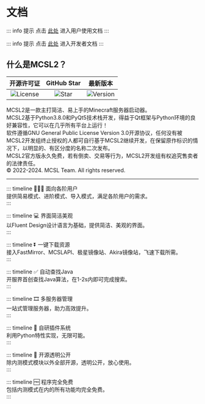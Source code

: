# 文档

::: info 提示
点击 [此处](user/) 进入用户使用文档
:::

::: info 提示
点击 [此处](dev/) 进入开发者文档
:::

## 什么是MCSL2？  

| 开源许可证 | GitHub Star | 最新版本 |
| :--: | :--: | :--: |
|![License](https://img.shields.io/github/license/MCSLTeam/MCSL2?style=for-the-badge "License") |![Star](https://img.shields.io/github/stars/MCSLTeam/MCSL2?style=for-the-badge "Star") |![Version](https://img.shields.io/github/v/tag/MCSLTeam/MCSL2?label=ver&style=for-the-badge "Version") |

MCSL2是一款主打简洁、易上手的Minecraft服务器启动器。  
MCSL2基于Python3.8.0和PyQt5技术栈开发，得益于Qt框架与Python环境的良好兼容性，它可以在几乎所有平台上运行！  
软件遵循GNU General Public License Version 3.0开源协议，任何没有被MCSL2开发组终止授权的人都可自行基于MCSL2继续开发，在保留原作标识的情况下，以明显的、有区分度的名称二次发布。  
MCSL2官方版永久免费，若有倒卖、交易等行为，MCSL2开发组有权追究售卖者的法律责任。  
© 2022-2024. MCSL Team. All rights reserved.
___



::: timeline 👨🏻‍💻 面向各阶用户  
提供简易模式、进阶模式、导入模式，满足各阶用户的需求。  
:::

::: timeline 💻 界面简洁美观  
以Fluent Design设计语言为基础，提供简洁、美观的界面。  
:::

::: timeline ⏬ 一键下载资源  
接入FastMirror、MCSLAPI、极星镜像站、Akira镜像站，飞速下载所需。  
:::

::: timeline ✅ 自动查找Java  
开服界首创查找Java算法，在1-2s内即可完成搜索。  
:::

::: timeline 🎞️ 多服务器管理  
一站式管理服务器，助力高效提升。  
:::

::: timeline 🔧 自研插件系统  
利用Python特性实现，无限可能。  
:::

::: timeline 🚪 开源透明公开  
除内测模式模块以外全部开源，透明公开，放心使用。  
:::

::: timeline 🆓 程序完全免费  
包括内测模式在内的所有功能均完全免费。  
:::
